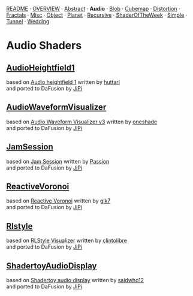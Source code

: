 
  <!--                                                             -->
  <!--           THIS IS AN AUTOMATICALLY GENERATED FILE           -->
  <!--                                                             -->
  <!--                  D O   N O T   E D I T ! ! !                -->
  <!--                                                             -->
  <!--  ALL CHANGES WILL BE OVERWRITTEN WITHOUT ANY FURTHER NOTICE -->
  <!--                                                             -->


[README](../README.md) · [OVERVIEW](../OVERVIEW.md) · [Abstract](../Abstract/README.md) · **Audio** · [Blob](../Blob/README.md) · [Cubemap](../Cubemap/README.md) · [Distortion](../Distortion/README.md) · [Fractals](../Fractals/README.md) · [Misc](../Misc/README.md) · [Object](../Object/README.md) · [Planet](../Planet/README.md) · [Recursive](../Recursive/README.md) · [ShaderOfTheWeek](../ShaderOfTheWeek/README.md) · [Simple](../Simple/README.md) · [Tunnel](../Tunnel/README.md) · [Wedding](../Wedding/README.md)

# Audio Shaders

## **[AudioHeightfield1](AudioHeightfield1.md)**
based on [Audio heightfield 1](https://www.shadertoy.com/view/ldXGzN) written by [huttarl](https://www.shadertoy.com/user/huttarl)<br />and ported to DaFusion by [JiPi](../../Site/Profiles/JiPi.md)

## **[AudioWaveformVisualizer](AudioWaveformVisualizer.md)**
based on [Audio Waveform Visualizer v3](https://www.shadertoy.com/view/wd3Bzl) written by [oneshade](https://www.shadertoy.com/user/oneshade)<br />and ported to DaFusion by [JiPi](../../Site/Profiles/JiPi.md)

## **[JamSession](JamSession.md)**
based on [Jam Session](https://www.shadertoy.com/view/XdsyW4) written by [Passion](https://www.shadertoy.com/user/Passion)<br />and ported to DaFusion by [JiPi](../../Site/Profiles/JiPi.md)

## **[ReactiveVoronoi](ReactiveVoronoi.md)**
based on [Reactive Voronoi](https://www.shadertoy.com/view/Ml3GDX) written by [glk7](https://www.shadertoy.com/user/glk7)<br />and ported to DaFusion by [JiPi](../../Site/Profiles/JiPi.md)

## **[Rlstyle](Rlstyle.md)**
based on [RLStyle Visualizer](https://www.shadertoy.com/view/llXyzN) written by [clintolibre](https://www.shadertoy.com/user/clintolibre)<br />and ported to DaFusion by [JiPi](../../Site/Profiles/JiPi.md)

## **[ShadertoyAudioDisplay](ShadertoyAudioDisplay.md)**
based on [Shadertoy audio display](https://www.shadertoy.com/view/MtVfWh) written by [saidwho12](https://www.shadertoy.com/user/saidwho12)<br />and ported to DaFusion by [JiPi](../../Site/Profiles/JiPi.md)

